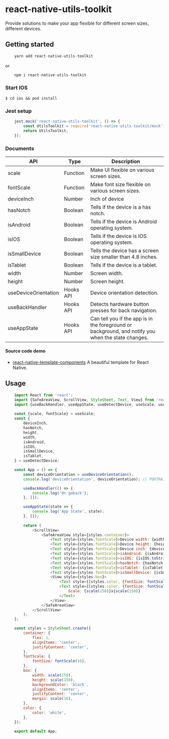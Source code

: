 # react-native-utils-toolkit
Provide solutions to make your app flexible for different screen sizes, different devices.

## Getting started
```js
    yarn add react-native-utils-toolkit
```
or
```js
    npm i react-native-utils-toolkit
```

### Start IOS

`$ cd ios && pod install`

### Jest setup
```js
    jest.mock('react-native-utils-toolkit', () => {
        const UtilsToolkit = require('react-native-utils-toolkit/mock');
        return UtilsToolkit;
    });
```
### Documents
| API                | Type                 | Description                                                             | 
| ------------------ | -------------------- | ----------------------------------------------------------------------- |
| scale              | Function             | Make UI flexible on various screen sizes.                               |
| fontScale          | Function             | Make font size flexible on various screen sizes.                        |
| deviceInch         | Number               | Inch of device                                                          |
| hasNotch           | Boolean              | Tells if the device is a has notch.                                     |
| isAndroid          | Boolean              | Tells if the device is Android operating system.                        |
| isIOS              | Boolean              | Tells if the device is IOS operating system.                            |
| isSmallDevice      | Boolean              | Tells the device has a screen size smaller than 4.8 inches.             |
| isTablet           | Boolean              | Tells if the device is a tablet.                                        |
| width              | Number               | Screen width.                                                           |
| height             | Number               | Screen height.                                                          |
|useDeviceOrientation| Hooks API            | Device orientation detection.                                           |
| useBackHandler     | Hooks API            | Detects hardware button presses for back navigation.                    |
| useAppState        | Hooks API            | Can tell you if the app is in the foreground or background, and notify you when the state changes. |

#### Source code demo
- [react-native-template-components](https://github.com/hoaphantn7604/react-native-template-components) A beautiful template for React Native.

## Usage
```js
    import React from 'react';
    import {SafeAreaView, ScrollView, StyleSheet, Text, View} from 'react-native';
    import {useBackHandler, useAppState, useDetectDevice, useScale, useDeviceOrientation} from 'react-native-utils-toolkit';
    
    const {scale, fontScale} = useScale;
    const {
        deviceInch,
        hasNotch,
        height,
        width,
        isAndroid,
        isIOS,
        isSmallDevice,
        isTablet,
    } = useDetectDevice;

    const App = () => {
        const deviceOrientation = useDeviceOrientation();
        console.log('deviceOrientation', deviceOrientation); // PORTRAIT or LANDSCAPE

        useBackHandler(() => {
            console.log('On goback');
        }, []);

        useAppState(state => {
            console.log('App State', state);
        }, []);
        
        return (
            <ScrollView>
                <SafeAreaView style={styles.container}>
                    <Text style={styles.fontScale}>Device width: {width}</Text>
                    <Text style={styles.fontScale}>Device height: {height}</Text>
                    <Text style={styles.fontScale}>Device inch: {deviceInch}</Text>
                    <Text style={styles.fontScale}>isAndroid: {isAndroid.toString()}</Text>
                    <Text style={styles.fontScale}>isIOS: {isIOS.toString()}</Text>
                    <Text style={styles.fontScale}>hasNotch: {hasNotch.toString()}</Text>
                    <Text style={styles.fontScale}>isTablet: {isTablet.toString()}</Text>
                    <Text style={styles.fontScale}>isSmallDevice: {isSmallDevice.toString()}</Text>
                    <View style={styles.box}>
                        <Text style={[styles.color, {fontSize: fontScale(14)}]}>150x150</Text>
                        <Text style={[styles.color, {fontSize: fontScale(14)}]}>
                            Scale: {scale(150)}x{scale(150)}
                        </Text>
                    </View>
                </SafeAreaView>
            </ScrollView>
        );
    };

    const styles = StyleSheet.create({
        container: {
            flex: 1,
            alignItems: 'center',
            justifyContent: 'center',
        },
        fontScale: {
            fontSize: fontScale(16),
        },
        box: {
            width: scale(150),
            height: scale(150),
            backgroundColor: 'black',
            alignItems: 'center',
            justifyContent: 'center',
            margin: scale(16),
        },
        color: {
            color: 'white',
        },
    });

    export default App;

```